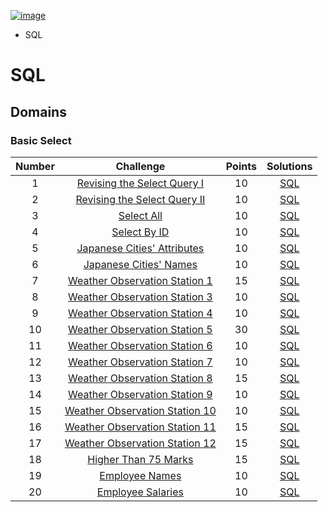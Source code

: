 [![image](https://user-images.githubusercontent.com/88087972/214143931-a829cadb-5613-43a9-ad77-9070fca7b156.png)](https://www.hackerrank.com/berkayzaimdev)

- SQL 



# SQL

## Domains

### Basic Select
| Number | Challenge | Points | Solutions
| :-------: | :-------: | :----: | :------:
| 1 | [Revising the Select Query I](https://www.hackerrank.com/challenges/revising-the-select-query) | 10 | [SQL](https://github.com/berkayzaimdev/HackerRank/blob/main/SQL/Basic%20Select/01_Revising%20the%20Select%20Query%20I.sql)
| 2 | [Revising the Select Query II](https://www.hackerrank.com/challenges/revising-the-select-query-2) | 10 | [SQL](https://github.com/berkayzaimdev/HackerRank/blob/main/SQL/Basic%20Select/02_Revising%20the%20Select%20Query%20II.sql)
| 3 | [Select All](https://www.hackerrank.com/challenges/select-all-sql) | 10 | [SQL](https://github.com/berkayzaimdev/HackerRank/blob/main/SQL/Basic%20Select/03_Select%20All.sql)
| 4 | [Select By ID](https://www.hackerrank.com/challenges/select-by-id) | 10 | [SQL](https://github.com/berkayzaimdev/HackerRank/blob/main/SQL/Basic%20Select/04_Select%20By%20ID.sql)
| 5 | [Japanese Cities' Attributes](https://www.hackerrank.com/challenges/japanese-cities-attributes) | 10 | [SQL](https://github.com/berkayzaimdev/HackerRank/blob/main/SQL/Basic%20Select/05_Japanese%20Cities'%20Attributes.sql)
| 6 | [Japanese Cities' Names](https://www.hackerrank.com/challenges/japanese-cities-name) | 10 | [SQL]()
| 7 | [Weather Observation Station 1](https://www.hackerrank.com/challenges/weather-observation-station-1) | 15 | [SQL]()
| 8 | [Weather Observation Station 3](https://www.hackerrank.com/challenges/weather-observation-station-3) | 10 | [SQL]()
| 9 | [Weather Observation Station 4](https://www.hackerrank.com/challenges/weather-observation-station-4) | 10 | [SQL]()
| 10 | [Weather Observation Station 5](https://www.hackerrank.com/challenges/weather-observation-station-5) | 30 | [SQL]()
| 11 | [Weather Observation Station 6](https://www.hackerrank.com/challenges/weather-observation-station-6) | 10 | [SQL]()
| 12 | [Weather Observation Station 7](https://www.hackerrank.com/challenges/weather-observation-station-7) | 10 | [SQL]()
| 13 | [Weather Observation Station 8](https://www.hackerrank.com/challenges/weather-observation-station-8) | 15 | [SQL]()
| 14 | [Weather Observation Station 9](https://www.hackerrank.com/challenges/weather-observation-station-9) | 10 | [SQL]()
| 15 | [Weather Observation Station 10](https://www.hackerrank.com/challenges/weather-observation-station-10) | 10 | [SQL]()
| 16 | [Weather Observation Station 11](https://www.hackerrank.com/challenges/weather-observation-station-11) | 15 | [SQL]()
| 17 | [Weather Observation Station 12](https://www.hackerrank.com/challenges/weather-observation-station-12) | 15 | [SQL]()
| 18 | [Higher Than 75 Marks](https://www.hackerrank.com/challenges/more-than-75-marks) | 15 | [SQL]()
| 19 | [Employee Names](https://www.hackerrank.com/challenges/name-of-employees) | 10 | [SQL]()
| 20 | [Employee Salaries](https://www.hackerrank.com/challenges/salary-of-employees) | 10 | [SQL]()
